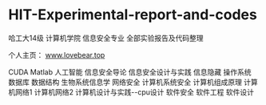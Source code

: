 # HIT-Experimental-report-and-codes
哈工大14级 计算机学院 信息安全专业 全部实验报告及代码整理

个人主页： www.lovebear.top

CUDA
Matlab
人工智能
信息安全导论
信息安全设计与实践
信息隐藏
操作系统
数据库
数据结构
生物系统信息学
网络安全
计算机系统安全
计算机组成原理
计算机网络1
计算机网络2
计算机设计与实践--cpu设计
软件安全
软件工程
软件设计
